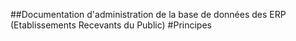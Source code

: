 ##Documentation d'administration de la base de données des ERP (Etablissements Recevants du Public)
#Principes
